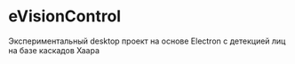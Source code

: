 # eVisionControl

Экспериментальный desktop проект на основе Electron с детекцией лиц на базе каскадов Хаара

